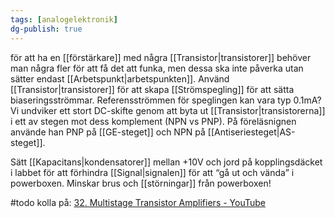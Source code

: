 ```yaml
---
tags: [analogelektronik]
dg-publish: true
---
```

för att ha en [[förstärkare]] med några [[Transistor|transistorer]] behöver man några fler för att få det att funka, men dessa ska inte påverka utan sätter endast [[Arbetspunkt|arbetspunkten]]. Använd [[Transistor|transistorer]] för att skapa [[Strömspegling]] för att sätta biaseringsströmmar. Referensströmmen för speglingen kan vara typ 0.1mA? Vi undviker ett stort DC-skifte genom att byta ut [[Transistor|transistorerna]] i ett av stegen mot dess komplement (NPN vs PNP). På föreläsnignen använde han PNP på [[GE-steget]] och NPN på [[Antiseriesteget|AS-steget]].

Sätt [[Kapacitans|kondensatorer]] mellan +10V och jord på kopplingsdäcket i labbet för att förhindra [[Signal|signalen]] för att “gå ut och vända” i powerboxen. Minskar brus och [[störningar]] från powerboxen!

#todo kolla på: [32. Multistage Transistor Amplifiers - YouTube](https://www.youtube.com/watch?v=FbdZ46VdTjE)
